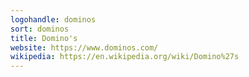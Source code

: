 ```yaml
---
logohandle: dominos
sort: dominos
title: Domino's
website: https://www.dominos.com/
wikipedia: https://en.wikipedia.org/wiki/Domino%27s
---
```

